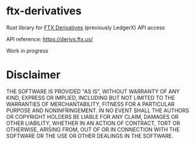 # ftx-derivatives
Rust library for [FTX Derivatives](https://derivs.ftx.us/) (previously LedgerX) API access

API reference: https://derivs.ftx.us/

Work in progress

# Disclaimer

THE SOFTWARE IS PROVIDED "AS IS", WITHOUT WARRANTY OF ANY KIND, EXPRESS OR
IMPLIED, INCLUDING BUT NOT LIMITED TO THE WARRANTIES OF MERCHANTABILITY,
FITNESS FOR A PARTICULAR PURPOSE AND NONINFRINGEMENT. IN NO EVENT SHALL THE
AUTHORS OR COPYRIGHT HOLDERS BE LIABLE FOR ANY CLAIM, DAMAGES OR OTHER
LIABILITY, WHETHER IN AN ACTION OF CONTRACT, TORT OR OTHERWISE, ARISING FROM,
OUT OF OR IN CONNECTION WITH THE SOFTWARE OR THE USE OR OTHER DEALINGS IN THE
SOFTWARE.
